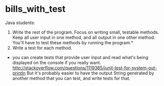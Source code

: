 # bills_with_test
Java students:

1. Write the rest of the program. Focus on writing small, testable methods. 
    Keep all user input in one method, and all output in one other method. You'll have to test these methods by running the program.*
2. Write a test for each method. 

* you can create tests that provide user input and read what's being displayed on the console if you really want. 
http://stackoverflow.com/questions/1119385/junit-test-for-system-out-println
But it's probably easier to have the output String generated by another method that you can test, and write tests for that. 
